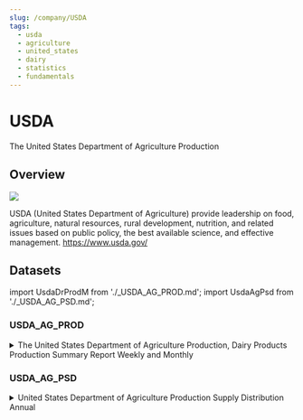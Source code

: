 ```yaml
---
slug: /company/USDA
tags:
  - usda
  - agriculture
  - united_states
  - dairy
  - statistics
  - fundamentals
---
```


USDA
============================================================

The United States Department of Agriculture Production

## Overview

![](/img/data/usda.svg)

USDA (United States Department of Agriculture) provide leadership on food, agriculture, natural resources, rural development, nutrition, and related issues based on public policy, the best available science, and effective management. https://www.usda.gov/

## Datasets
import UsdaDrProdM from './_USDA_AG_PROD.md';
import UsdaAgPsd from './_USDA_AG_PSD.md';

### USDA_AG_PROD
<details>
<summary>The United States Department of Agriculture Production, Dairy Products Production Summary Report Weekly and Monthly</summary>
<UsdaDrProdM />
</details>

### USDA_AG_PSD
<details>
<summary>United States Department of Agriculture Production Supply Distribution Annual</summary>
<UsdaAgPsd />
</details>
